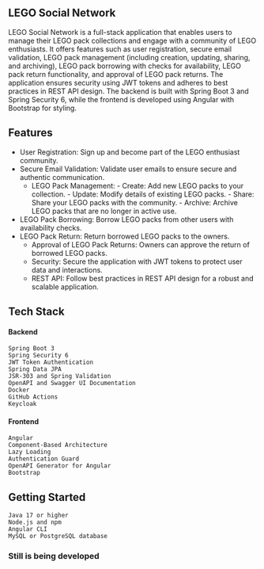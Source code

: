 ## LEGO Social Network

LEGO Social Network is a full-stack application that enables users to manage their LEGO pack collections and engage with a community of LEGO enthusiasts. It offers features such as user registration, secure email validation, LEGO pack management (including creation, updating, sharing, and archiving), LEGO pack borrowing with checks for availability, LEGO pack return functionality, and approval of LEGO pack returns. The application ensures security using JWT tokens and adheres to best practices in REST API design. The backend is built with Spring Boot 3 and Spring Security 6, while the frontend is developed using Angular with Bootstrap for styling.
## Features

- User Registration: Sign up and become part of the LEGO enthusiast community.
-    Secure Email Validation: Validate user emails to ensure secure and authentic communication.
     - LEGO Pack Management:
    - Create: Add new LEGO packs to your collection.
    -  Update: Modify details of existing LEGO packs.
    - Share: Share your LEGO packs with the community.
    - Archive: Archive LEGO packs that are no longer in active use.
- LEGO Pack Borrowing: Borrow LEGO packs from other users with availability checks.
- LEGO Pack Return: Return borrowed LEGO packs to the owners.
  - Approval of LEGO Pack Returns: Owners can approve the return of borrowed LEGO packs.
  - Security: Secure the application with JWT tokens to protect user data and interactions.
  - REST API: Follow best practices in REST API design for a robust and scalable application.

## Tech Stack
#### Backend

    Spring Boot 3
    Spring Security 6
    JWT Token Authentication
    Spring Data JPA
    JSR-303 and Spring Validation
    OpenAPI and Swagger UI Documentation
    Docker
    GitHub Actions
    Keycloak




#### Frontend

    Angular
    Component-Based Architecture
    Lazy Loading
    Authentication Guard
    OpenAPI Generator for Angular
    Bootstrap




## Getting Started

    Java 17 or higher
    Node.js and npm
    Angular CLI
    MySQL or PostgreSQL database

### Still is being developed